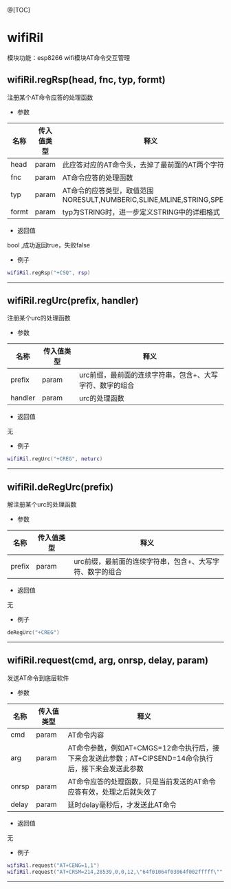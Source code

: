 
@[TOC]

# wifiRil

模块功能：esp8266 wifi模块AT命令交互管理

## wifiRil.regRsp(head, fnc, typ, formt)

注册某个AT命令应答的处理函数

* 参数

|名称|传入值类型|释义|
|-|-|-|
|head|param|此应答对应的AT命令头，去掉了最前面的AT两个字符|
|fnc|param|AT命令应答的处理函数|
|typ|param|AT命令的应答类型，取值范围NORESULT,NUMBERIC,SLINE,MLINE,STRING,SPECIAL|
|formt|param|typ为STRING时，进一步定义STRING中的详细格式|

* 返回值

bool ,成功返回true，失败false

* 例子

```lua
wifiRil.regRsp("+CSQ", rsp)
```

---

## wifiRil.regUrc(prefix, handler)

注册某个urc的处理函数

* 参数

|名称|传入值类型|释义|
|-|-|-|
|prefix|param|urc前缀，最前面的连续字符串，包含+、大写字符、数字的组合|
|handler|param|urc的处理函数|

* 返回值

无

* 例子

```lua
wifiRil.regUrc("+CREG", neturc)
```

---

## wifiRil.deRegUrc(prefix)

解注册某个urc的处理函数

* 参数

|名称|传入值类型|释义|
|-|-|-|
|prefix|param|urc前缀，最前面的连续字符串，包含+、大写字符、数字的组合|

* 返回值

无

* 例子

```lua
deRegUrc("+CREG")
```

---

## wifiRil.request(cmd, arg, onrsp, delay, param)

发送AT命令到底层软件

* 参数

|名称|传入值类型|释义|
|-|-|-|
|cmd|param|AT命令内容|
|arg|param|AT命令参数，例如AT+CMGS=12命令执行后，接下来会发送此参数；AT+CIPSEND=14命令执行后，接下来会发送此参数|
|onrsp|param|AT命令应答的处理函数，只是当前发送的AT命令应答有效，处理之后就失效了|
|delay|param|延时delay毫秒后，才发送此AT命令|

* 返回值

无

* 例子

```lua
wifiRil.request("AT+CENG=1,1")
wifiRil.request("AT+CRSM=214,28539,0,0,12,\"64f01064f03064f002fffff\"", nil, crsmResponse)
```

---
